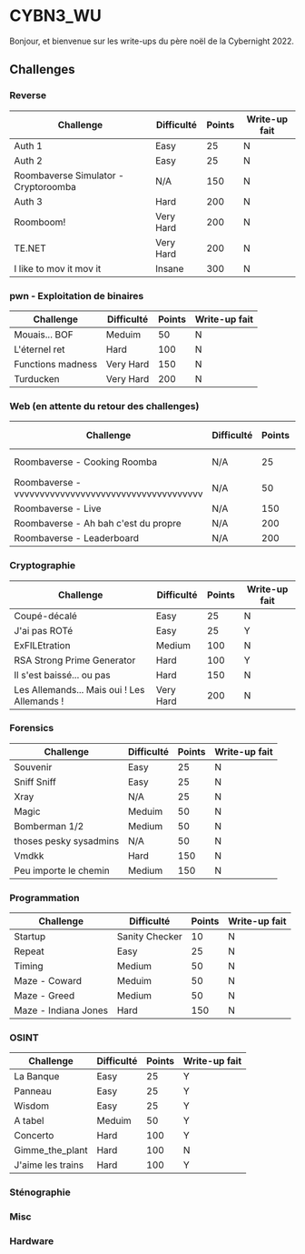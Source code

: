 # CYBN3_WU

Bonjour, et bienvenue sur les write-ups du père noël de la Cybernight 2022.


## Challenges

### Reverse

| Challenge                            | Difficulté | Points | Write-up fait |
|--------------------------------------|------------|--------|---------------|
| Auth 1                               | Easy       | 25     | N             |
| Auth 2                               | Easy       | 25     | N             |
| Roombaverse Simulator - Cryptoroomba | N/A        | 150    | N             |
| Auth 3                               | Hard       | 200    | N             |
| Roomboom!                            | Very Hard  | 200    | N             |
| TE.NET                               | Very Hard  | 200    | N             |
| I like to mov it mov it              | Insane     | 300    | N             |


### pwn - Exploitation de binaires

| Challenge               | Difficulté | Points | Write-up fait |
|-------------------------|------------|--------|---------------|
| Mouais... BOF           | Meduim     | 50     | N             |
| L'éternel ret           | Hard       | 100    | N             |
| Functions madness       | Very Hard  | 150    | N             |
| Turducken               | Very Hard  | 200    | N             |


### Web (en attente du retour des challenges)

| Challenge                                           | Difficulté | Points | Write-up fait |
|-----------------------------------------------------|------------|--------|---------------|
| Roombaverse - Cooking Roomba                        | N/A        | 25     | En cours      |
| Roombaverse - vvvvvvvvvvvvvvvvvvvvvvvvvvvvvvvvvvvvv | N/A        | 50     | N             |
| Roombaverse - Live                                  | N/A        | 150    | N             |
| Roombaverse - Ah bah c'est du propre                | N/A        | 200    | N             |
| Roombaverse - Leaderboard                           | N/A        | 200    | N             |


### Cryptographie

| Challenge                                   | Difficulté | Points | Write-up fait |
|---------------------------------------------|------------|--------|---------------|
| Coupé-décalé                                | Easy       | 25     | N             |
| J'ai pas ROTé                               | Easy       | 25     | Y             |
| ExFILEtration                               | Medium     | 100    | N             |
| RSA Strong Prime Generator                  | Hard       | 100    | Y             |
| Il s'est baissé... ou pas                   | Hard       | 150    | N             |
| Les Allemands... Mais oui ! Les Allemands ! | Very Hard  | 200    | N             |


### Forensics

| Challenge              | Difficulté | Points | Write-up fait |
|------------------------|------------|--------|---------------|
| Souvenir               | Easy       | 25     | N             |
| Sniff Sniff            | Easy       | 25     | N             |
| Xray                   | N/A        | 25     | N             |
| Magic                  | Meduim     | 50     | N             |
| Bomberman 1/2          | Medium     | 50     | N             |
| thoses pesky sysadmins | N/A        | 50     | N             |
| Vmdkk                  | Hard       | 150    | N             |
| Peu importe le chemin  | Medium     | 150    | N             |


### Programmation

| Challenge             | Difficulté     | Points | Write-up fait |
|-----------------------|----------------|--------|---------------|
| Startup               | Sanity Checker | 10     | N             |
| Repeat                | Easy           | 25     | N             |
| Timing                | Medium         | 50     | N             |
| Maze - Coward         | Meduim         | 50     | N             |
| Maze - Greed          | Medium         | 50     | N             |
| Maze - Indiana Jones  | Hard           | 150    | N             |


### OSINT

| Challenge             | Difficulté | Points | Write-up fait |
|-----------------------|------------|--------|---------------|
| La Banque             | Easy       | 25     | Y             |
| Panneau               | Easy       | 25     | Y             |
| Wisdom                | Easy       | 25     | Y             |
| A tabel               | Meduim     | 50     | Y             |
| Concerto              | Hard       | 100    | Y             |
| Gimme\_the\_plant       | Hard       | 100    | N             |
| J'aime les trains     | Hard       | 100    | Y             |



### Sténographie


### Misc


### Hardware

